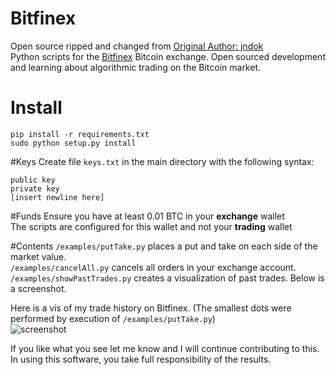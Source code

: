Bitfinex
========
Open source ripped and changed from [Original Author: jndok](http://jndok.net/bitfinexapi.html)<br>
Python scripts for the [Bitfinex](https://www.Bitfinex.com/) Bitcoin exchange.
Open sourced development and learning about algorithmic trading on the Bitcoin market.<br>


# Install
```pip install -r requirements.txt```<br>
```sudo python setup.py install```

#Keys
Create file ```keys.txt``` in the main directory with the following syntax:

    public key
    private key
    [insert newline here]

#Funds
Ensure you have at least 0.01 BTC in your <b>exchange</b> wallet <br>
The scripts are configured for this wallet and not your <b>trading</b> wallet

#Contents
```/examples/putTake.py``` places a put and take on each side of the market value.<br>
```/examples/cancelAll.py``` cancels all orders in your exchange account.<br>
```/examples/showPastTrades.py``` creates a visualization of past trades. Below is a screenshot. <br>

Here is a vis of my trade history on Bitfinex. (The smallest dots were performed by execution of ```/examples/putTake.py```)<br>
![screenshot](http://i.imgur.com/8PBxnvZ.png)

If you like what you see let me know and I will continue contributing to this.<br>
In using this software, you take full responsibility of the results.
